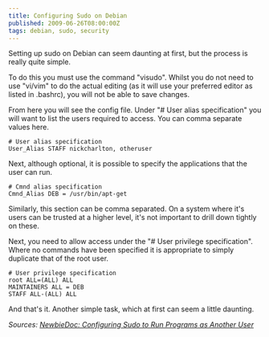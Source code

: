 ```yaml
---
title: Configuring Sudo on Debian
published: 2009-06-26T08:00:00Z
tags: debian, sudo, security
---
```


Setting up sudo on Debian can seem daunting at first, but the process is really quite simple.

To do this you must use the command "visudo". Whilst you do not need to use "vi/vim" to do the actual editing (as it will use your preferred editor as listed in .bashrc), you will not be able to save changes.

From here you will see the config file. Under "# User alias specification" you will want to list the users required to access. You can comma separate values here.

	# User alias specification
	User_Alias STAFF nickcharlton, otheruser

Next, although optional, it is possible to specify the applications that the user can run.

	# Cmnd alias specification
	Cmnd_Alias DEB = /usr/bin/apt-get

Similarly, this section can be comma separated. On a system where it's users can be trusted at a higher level, it's not important to drill down tightly on these.

Next, you need to allow access under the "# User privilege specification". Where no commands have been specified it is appropriate to simply duplicate that of the root user.

	# User privilege specification
	root ALL=(ALL) ALL
	MAINTAINERS ALL = DEB
	STAFF ALL-(ALL) ALL

And that's it. Another simple task, which at first can seem a little daunting.

_Sources: [NewbieDoc: Configuring Sudo to Run Programs as Another User](http://newbiedoc.berlios.de/wiki/How_to_configure_Sudo_to_run_programs_as_a_different_user)_

